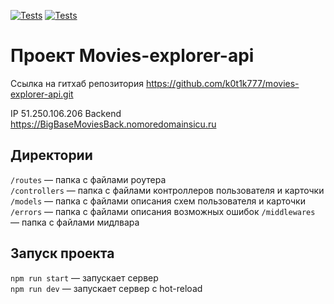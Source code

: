 [![Tests](../../actions/workflows/tests-13-sprint.yml/badge.svg)](../../actions/workflows/tests-13-sprint.yml) [![Tests](../../actions/workflows/tests-14-sprint.yml/badge.svg)](../../actions/workflows/tests-14-sprint.yml)
# Проект Movies-explorer-api

Ссылка на гитхаб репозитория https://github.com/k0t1k777/movies-explorer-api.git

IP 51.250.106.206
Backend https://BigBaseMoviesBack.nomoredomainsicu.ru

## Директории

`/routes` — папка с файлами роутера  
`/controllers` — папка с файлами контроллеров пользователя и карточки   
`/models` — папка с файлами описания схем пользователя и карточки
`/errors` — папка с файлами описания возможных ошибок
`/middlewares` — папка с файлами мидлвара

## Запуск проекта

`npm run start` — запускает сервер   
`npm run dev` — запускает сервер с hot-reload


